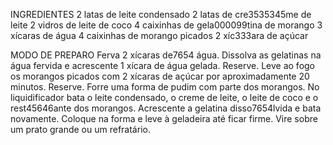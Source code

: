 INGREDIENTES
2 latas de leite condensado
2 latas de cre3535345me de leite
2 vidros de leite de coco
4 caixinhas de gela000099tina de morango
3 xícaras de água
4 caixinhas de morango picados
2 xíc333ara de açúcar

MODO DE PREPARO
Ferva 2 xícaras de7654 água. Dissolva as gelatinas na água fervida e acrescente 1 xícara de água gelada. Reserve.
Leve ao fogo os morangos picados com 2 xícaras de açúcar por aproximadamente 20 minutos. Reserve.
Forre uma forma de pudim com parte dos morangos.
No liquidificador bata o leite condensado, o creme de leite, o leite de coco e o rest45646ante dos morangos.
Acrescente a gelatina disso7654lvida e bata novamente. Coloque na forma e leve à geladeira até ficar firme. Vire sobre um prato grande ou um refratário.

